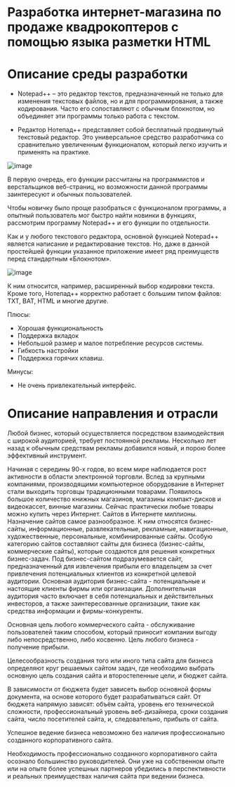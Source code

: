 # Разработка интернет-магазина по продаже квадрокоптеров с помощью языка разметки HTML

# Описание среды разработки
* Notepad++ – это редактор текстов, предназначенный не только для изменения текстовых файлов, но и для программирования, а также кодирования. Часто его сопоставляют с обычным блокнотом, но объединяет эти программы только работа с текстом.

* Редактор Нотепад++ представляет собой бесплатный продвинутый текстовый редактор. Это универсальное средство разработчика со сравнительно увеличенным функционалом, который легко изучить и применять на практике.

![image](https://user-images.githubusercontent.com/90246832/209548143-4a5b5a2a-f1bd-48f1-a977-130032380cdf.png)

В первую очередь, его функции рассчитаны на программистов и верстальщиков веб-страниц, но возможности данной программы заинтересуют и обычных пользователей.

Чтобы новичку было проще разобраться с функционалом программы, а опытный пользователь мог быстро найти новинки в функциях, рассмотрим программу Notepad++ и его функции по отдельности.

Как и у любого текстового редактора, основной функцией Notepad++ является написание и редактирование текстов. Но, даже в данной простейшей функции указанное приложение имеет ряд преимуществ перед стандартным «Блокнотом».

![image](https://user-images.githubusercontent.com/90246832/209550641-ce770d50-497e-464b-b464-8d3d6da432a0.png)

К ним относится, например, расширенный выбор кодировки текста. Кроме того, Нотепад++ корректно работает с большим типом файлов: TXT, BAT, HTML и многие другие.

Плюсы:

* Хорошая функциональность 
* Поддержка вкладок 
* Небольшой размер и малое потребление ресурсов системы. 
* Гибкость настройки 
* Поддержка горячих клавиш.

Минусы:

* Не очень привлекательный интерфейс.

# Описание направления и отрасли

Любой бизнес, который осуществляется посредством взаимодействия с широкой аудиторией, требует постоянной рекламы. Несколько лет назад к обычным средствам рекламы добавился новый, и порою более эффективный инструмент.

Начиная с середины 90-х годов, во всем мире наблюдается рост активности в области электронной торговли. Вслед за крупными компаниями, производящими компьютерное оборудование в Интернет стали выходить торговцы традиционными товарами. Появилось большое количество книжных магазинов, магазины компакт-дисков и видеокассет, винные магазины. Сейчас практически любые товары можно купить через Интернет.
Сайтов в Интернете миллионы. Назначение сайтов самое разнообразное. К ним относятся бизнес-сайты, информационные, развлекательные, рекламные, навигационные, художественные, персональные, комбинированные сайты. Особую категорию сайтов составляют сайты для бизнеса (бизнес-сайты, коммерческие сайты), которые создаются для решения конкретных бизнес-задач. Под бизнес-сайтом подразумевается сайт, предназначенный для извлечения прибыли его владельцем за счет привлечения потенциальных клиентов из конкретной целевой аудитории. Основная аудитория бизнес-сайта - потенциальные и настоящие клиенты фирмы или организации. Дополнительная аудитория часто включает в себя потенциальных и действительных инвесторов, а также заинтересованные организации, такие как средства информации и фирмы-конкуренты.

Основная цель любого коммерческого сайта - обслуживание пользователей таким способом, который приносит компании выгоду либо непосредственно, либо косвенно. Цель любого бизнеса - получение прибыли.

Целесообразность создания того или иного типа сайта для бизнеса определяют круг решаемых сайтом задач, где необходимо выбрать основную цель создания сайта и второстепенные цели, и бюджет сайта.

В зависимости от бюджета будет зависеть выбор основной формы документа, на основе которого будет разрабатываться сайт. От бюджета напрямую зависят: объём сайта, уровень его технической сложности, профессиональный уровень веб-дизайнера, сроки создания сайта, число посетителей сайта, и, следовательно, прибыль от сайта.

Успешное ведение бизнеса невозможно без наличия профессионально созданного корпоративного сайта.

Необходимость профессионально созданного корпоративного сайта осознало большинство руководителей. Они уже на собственном опыте или на опыте более успешных партнеров убедились в перспективности и реальных преимуществах наличия сайта при ведении бизнеса.
